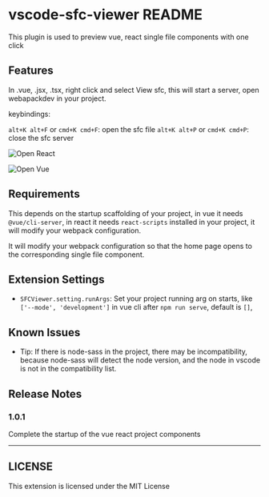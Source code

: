 # vscode-sfc-viewer README

This plugin is used to preview vue, react single file components with one click

## Features

In .vue, .jsx, .tsx, right click and select View sfc, this will start a server, open webapackdev in your project.

keybindings: 

`alt+K alt+F` or `cmd+K cmd+F`: open the sfc file
`alt+K alt+P` or `cmd+K cmd+P`: close the sfc server

![Open React](https://vps-1253210315.cos.ap-shanghai.myqcloud.com/videoedit/qimeng/49cuxiao/202001113/open_react.gif)

![Open Vue](https://vps-1253210315.cos.ap-shanghai.myqcloud.com/videoedit/qimeng/49cuxiao/202001113/open_vue.gif)

## Requirements

This depends on the startup scaffolding of your project, in vue it needs `@vue/cli-server`, in react it needs `react-scripts` installed in your project, it will modify your webpack configuration.

It will modify your webpack configuration so that the home page opens to the corresponding single file component.

## Extension Settings

* `SFCViewer.setting.runArgs`: Set your project running arg on starts, like `['--mode', 'development']`  in vue cli after `npm run serve`, default is `[]`,

## Known Issues
* Tip: If there is node-sass in the project, there may be incompatibility, because node-sass will detect the node version, and the node in vscode is not in the compatibility list.

## Release Notes

### 1.0.1
Complete the startup of the vue react project components

-----------------------------------------------------------------------------------------------------------
## LICENSE
This extension is licensed under the MIT License
